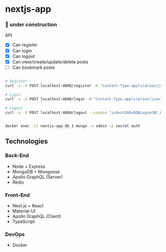 # nextjs-app

### :construction: under construction

API
- [x] Can register
- [x] Can login
- [x] Can logout
- [x] Can view/create/update/delete posts
- [ ] Can bookmark posts

```sh

# Register
curl -v -X POST localhost:4000/register -H "Content-Type:application/json" -d "{\"name\":\"Arthur\",\"email\":\"arthur@gmail.com\",\"password\":\"Secret12\",\"passwordConfirmation\":\"Secret12\"}"

# Login
curl -v -X POST localhost:4000/login -H "Content-Type:application/json" -d "{\"email\":\"arthur@gmail.com\",\"password\":\"Secret12\"}"

# Logout
curl -v -X POST localhost:4000/logout --cookie "sid=s%3A8vDQNisgzetBC_GGcGjg5TG0mhFHw3XF.esGhOENn%2FjQCiaoIhxKEJHuhbFBAjdZEApsoZvrfh2s"

```

```sh

docker exec -it nextjs-app_db_1 mongo -u admin -p secret auth

```

## Technologies

### Back-End

- Node + Express
- MongoDB + Mongoose
- Apollo GraphQL (Server)
- Redis

### Front-End

- Next.js + React
- Material-UI
- Apollo GraphQL (Client)
- TypeScript

### DevOps
- Docker
